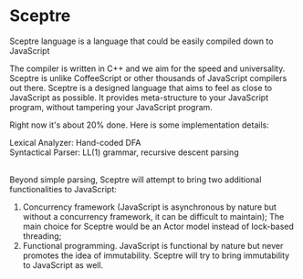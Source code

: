 Sceptre
=======

Sceptre language is a language that could be easily compiled down to JavaScript

The compiler is written in C++ and we aim for the speed and universality. Sceptre is unlike CoffeeScript or other thousands of JavaScript compilers out there. Sceptre is a designed language that aims to feel as close to JavaScript as possible. It provides meta-structure to your JavaScript program, without tampering your JavaScript program.

Right now it's about 20% done. Here is some implementation details:

Lexical Analyzer: Hand-coded DFA
<br>
Syntactical Parser: LL(1) grammar, recursive descent parsing

<br>
Beyond simple parsing, Sceptre will attempt to bring two additional functionalities to JavaScript: 

1. Concurrency framework (JavaScript is asynchronous by nature but without a concurrency framework, it can be difficult to maintain); The main choice for Sceptre would be an Actor model instead of lock-based threading; 
2. Functional programming. JavaScript is functional by nature but never promotes the idea of immutability. Sceptre will try to bring immutability to JavaScript as well.
